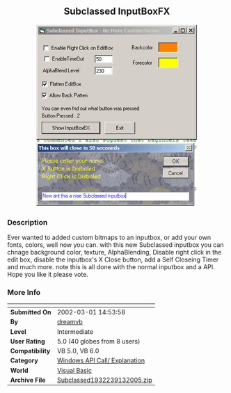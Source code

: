 ﻿<div align="center">

## Subclassed InputBoxFX

<img src="PIC2005913343451299.jpg">
</div>

### Description

Ever wanted to added custom bitmaps to an inputbox, or add your own fonts, colors, well now you can. with this new Subclassed inputbox you can chnage background color, texture, AlphaBlending, Disable right click in the edit box, disable the inputbox's X Close button, add a Self Closeing Timer and much more. note this is all done with the normal inputbox and a API. Hope you like it please vote.
 
### More Info
 


<span>             |<span>
---                |---
**Submitted On**   |2002-03-01 14:53:58
**By**             |[dreamvb](https://github.com/Planet-Source-Code/PSCIndex/blob/master/ByAuthor/dreamvb.md)
**Level**          |Intermediate
**User Rating**    |5.0 (40 globes from 8 users)
**Compatibility**  |VB 5\.0, VB 6\.0
**Category**       |[Windows API Call/ Explanation](https://github.com/Planet-Source-Code/PSCIndex/blob/master/ByCategory/windows-api-call-explanation__1-39.md)
**World**          |[Visual Basic](https://github.com/Planet-Source-Code/PSCIndex/blob/master/ByWorld/visual-basic.md)
**Archive File**   |[Subclassed1932239132005\.zip](https://github.com/Planet-Source-Code/dreamvb-subclassed-inputboxfx__1-62548/archive/master.zip)








